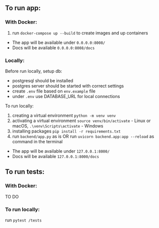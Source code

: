 ## To run app:

### With Docker:
1. run `docker-compose up --build` to create images and up containers

- The app will be available under `0.0.0.0:8008/`
- Docs will be available `0.0.0.0:8008/docs`

### Locally:

Before run locally, setup db:
- postgresql should be installed
- postgres server should be started with correct settings
- create `.env` file based on `env.example` file
- under `.env`  use DATABASE_URL for local connections


To run locally:
1. creating a virtual environment `python -m venv venv`
2. activating a virtual environment `source venv/bin/activate` - Linux or macOS,
`.\venv\Scripts\activate` - Windows
3. installing packages `pip install -r requirements.txt`
4. run `backend/app.py` as is OR run `uvicorn backend.app:app --reload` as command in the terminal

- The app will be available under `127.0.0.1:8000/`
- Docs will be available `127.0.0.1:8000/docs`

## To run tests:

### With Docker:

TO DO

### To run locally:

run `pytest /tests`

